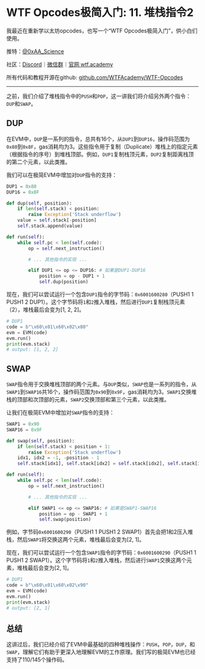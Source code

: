 # WTF Opcodes极简入门: 11. 堆栈指令2

我最近在重新学以太坊opcodes，也写一个“WTF Opcodes极简入门”，供小白们使用。

推特：[@0xAA_Science](https://twitter.com/0xAA_Science)

社区：[Discord](https://discord.gg/5akcruXrsk)｜[微信群](https://docs.google.com/forms/d/e/1FAIpQLSe4KGT8Sh6sJ7hedQRuIYirOoZK_85miz3dw7vA1-YjodgJ-A/viewform?usp=sf_link)｜[官网 wtf.academy](https://wtf.academy)

所有代码和教程开源在github: [github.com/WTFAcademy/WTF-Opcodes](https://github.com/WTFAcademy/WTF-Opcodes)

-----

之前，我们介绍了堆栈指令中的`PUSH`和`POP`，这一讲我们将介绍另外两个指令：`DUP`和`SWAP`。

## DUP

在EVM中，`DUP`是一系列的指令，总共有16个，从`DUP1`到`DUP16`，操作码范围为`0x80`到`0x8F`，gas消耗均为3。这些指令用于复制（Duplicate）堆栈上的指定元素（根据指令的序号）到堆栈顶部。例如，`DUP1`复制栈顶元素，`DUP2`复制距离栈顶的第二个元素，以此类推。

我们可以在极简EVM中增加对`DUP`指令的支持：

```python
DUP1 = 0x80
DUP16 = 0x8F

def dup(self, position):
    if len(self.stack) < position:
        raise Exception('Stack underflow')
    value = self.stack[-position]
    self.stack.append(value)

def run(self):
    while self.pc < len(self.code):
        op = self.next_instruction()

        # ... 其他指令的实现 ...

        elif DUP1 <= op <= DUP16: # 如果是DUP1-DUP16
            position = op - DUP1 + 1
            self.dup(position)
```

现在，我们可以尝试运行一个包含`DUP1`指令的字节码：`0x6001600280`（PUSH1 1 PUSH1 2 DUP1）。这个字节码将`1`和`2`推入堆栈，然后进行`DUP1`复制栈顶元素（2），堆栈最后会变为[1, 2, 2]。

```python
# DUP1
code = b"\x60\x01\x60\x02\x80"
evm = EVM(code)
evm.run()
print(evm.stack)  
# output: [1, 2, 2]
```

## SWAP

`SWAP`指令用于交换堆栈顶部的两个元素。与`DUP`类似，`SWAP`也是一系列的指令，从`SWAP1`到`SWAP16`共16个，操作码范围为`0x90`到`0x9F`，gas消耗均为3。`SWAP1`交换堆栈的顶部和次顶部的元素，`SWAP2`交换顶部和第三个元素，以此类推。

让我们在极简EVM中增加对`SWAP`指令的支持：

```python
SWAP1 = 0x90
SWAP16 = 0x9F

def swap(self, position):
    if len(self.stack) < position + 1:
        raise Exception('Stack underflow')
    idx1, idx2 = -1, -position - 1
    self.stack[idx1], self.stack[idx2] = self.stack[idx2], self.stack[idx1]

def run(self):
    while self.pc < len(self.code):
        op = self.next_instruction()

        # ... 其他指令的实现 ...

        elif SWAP1 <= op <= SWAP16: # 如果是SWAP1-SWAP16
            position = op - SWAP1 + 1
            self.swap(position)
```

例如，字节码`0x6001600290`（PUSH1 1 PUSH1 2 SWAP1）首先会把1和2压入堆栈，然后`SWAP1`将交换这两个元素，堆栈最后会变为[2, 1]。

现在，我们可以尝试运行一个包含`SWAP1`指令的字节码：`0x6001600290`（PUSH1 1 PUSH1 2 SWAP1）。这个字节码将`1`和`2`推入堆栈，然后进行`SWAP1`交换这两个元素，堆栈最后会变为[2, 1]。

```python
# DUP1
code = b"\x60\x01\x60\x02\x90"
evm = EVM(code)
evm.run()
print(evm.stack)  
# output: [2, 1]
```

## 总结

这讲过后，我们已经介绍了EVM中最基础的四种堆栈操作：`PUSH`，`POP`，`DUP`，和`SWAP`，理解它们有助于更深入地理解EVM的工作原理。我们写的极简EVM也已经支持了110/145个操作码。